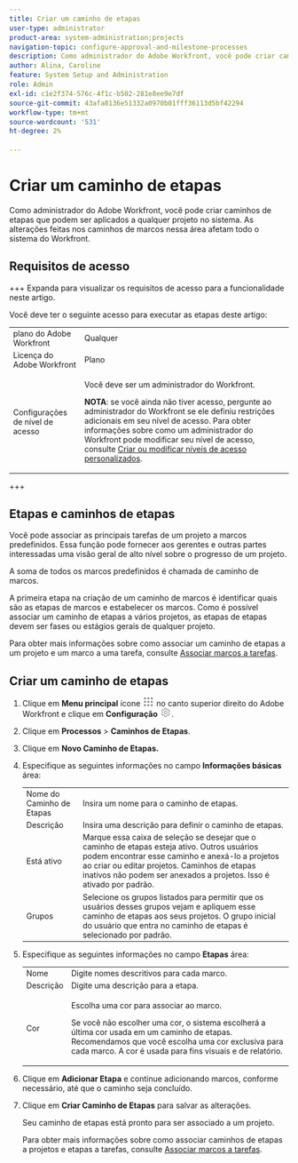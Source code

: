 ```yaml
---
title: Criar um caminho de etapas
user-type: administrator
product-area: system-administration;projects
navigation-topic: configure-approval-and-milestone-processes
description: Como administrador do Adobe Workfront, você pode criar caminhos de etapas que podem ser aplicados a qualquer projeto no sistema. As alterações feitas nos caminhos de marcos nessa área afetam todo o sistema do Workfront.
author: Alina, Caroline
feature: System Setup and Administration
role: Admin
exl-id: c1e2f374-576c-4f1c-b502-281e8ee9e7df
source-git-commit: 43afa8136e51332a0970b01fff36113d5bf42294
workflow-type: tm+mt
source-wordcount: '531'
ht-degree: 2%

---
```


# Criar um caminho de etapas

<!--
NOTE: DON'T DELETE, DRAFT OR HIDE THIS ARTICLE. IT IS LINKED TO THE PRODUCT, THROUGH THE CONTEXT SENSITIVE HELP LINKS.
-->

Como administrador do Adobe Workfront, você pode criar caminhos de etapas que podem ser aplicados a qualquer projeto no sistema. As alterações feitas nos caminhos de marcos nessa área afetam todo o sistema do Workfront.

## Requisitos de acesso

+++ Expanda para visualizar os requisitos de acesso para a funcionalidade neste artigo.

Você deve ter o seguinte acesso para executar as etapas deste artigo:

<table style="table-layout:auto"> 
 <col> 
 <col> 
 <tbody> 
  <tr> 
   <td role="rowheader">plano do Adobe Workfront</td> 
   <td>Qualquer</td> 
  </tr> 
  <tr> 
   <td role="rowheader">Licença do Adobe Workfront</td> 
   <td>Plano</td> 
  </tr> 
  <tr> 
   <td role="rowheader">Configurações de nível de acesso</td> 
   <td> <p>Você deve ser um administrador do Workfront.</p> <p><b>NOTA</b>: se você ainda não tiver acesso, pergunte ao administrador do Workfront se ele definiu restrições adicionais em seu nível de acesso. Para obter informações sobre como um administrador do Workfront pode modificar seu nível de acesso, consulte <a href="../../../administration-and-setup/add-users/configure-and-grant-access/create-modify-access-levels.md" class="MCXref xref">Criar ou modificar níveis de acesso personalizados</a>.</p> </td> 
  </tr> 
 </tbody> 
</table>

+++

## Etapas e caminhos de etapas

Você pode associar as principais tarefas de um projeto a marcos predefinidos. Essa função pode fornecer aos gerentes e outras partes interessadas uma visão geral de alto nível sobre o progresso de um projeto.

A soma de todos os marcos predefinidos é chamada de caminho de marcos.

A primeira etapa na criação de um caminho de marcos é identificar quais são as etapas de marcos e estabelecer os marcos. Como é possível associar um caminho de etapas a vários projetos, as etapas de etapas devem ser fases ou estágios gerais de qualquer projeto.

Para obter mais informações sobre como associar um caminho de etapas a um projeto e um marco a uma tarefa, consulte [Associar marcos a tarefas](../../../manage-work/tasks/manage-tasks/associate-milestones-with-tasks.md).

## Criar um caminho de etapas

1. Clique em **Menu principal** ícone ![](assets/main-menu-icon.png) no canto superior direito do Adobe Workfront e clique em **Configuração** ![](assets/gear-icon-settings.png).

1. Clique em **Processos** > **Caminhos de Etapas**.
1. Clique em **Novo Caminho de Etapas.**
1. Especifique as seguintes informações no campo **Informações básicas** área:

   <table style="table-layout:auto">
    <tr>
      <td>Nome do Caminho de Etapas</td>
       <td>Insira um nome para o caminho de etapas.</td>
    </tr>
    <tr>
      <td>Descrição</td>
      <td>Insira uma descrição para definir o caminho de etapas.</td>
    </tr>
    <tr>
       <td>Está ativo</td>
      <td>Marque essa caixa de seleção se desejar que o caminho de etapas esteja ativo. Outros usuários podem encontrar esse caminho e anexá-lo a projetos ao criar ou editar projetos. Caminhos de etapas inativos não podem ser anexados a projetos. Isso é ativado por padrão.</td>
    </tr>
    <tr>
      <td>Grupos</td>
      <td>Selecione os grupos listados para permitir que os usuários desses grupos vejam e apliquem esse caminho de etapas aos seus projetos. O grupo inicial do usuário que entra no caminho de etapas é selecionado por padrão.</td>
    </tr>
   </table>

1. Especifique as seguintes informações no campo **Etapas** área:

   <table style="table-layout:auto"> 
    <col> 
    <col> 
    <tbody> 
     <tr> 
      <td role="rowheader">Nome</td> 
      <td>Digite nomes descritivos para cada marco.</td> 
     </tr> 
     <tr> 
      <td role="rowheader">Descrição</td> 
      <td>Digite uma descrição para a etapa.</td> 
     </tr> 
     <tr> 
      <td role="rowheader">Cor</td> 
      <td> <p>Escolha uma cor para associar ao marco. </p> <p>Se você não escolher uma cor, o sistema escolherá a última cor usada em um caminho de etapas. Recomendamos que você escolha uma cor exclusiva para cada marco. A cor é usada para fins visuais e de relatório.</p> </td> 
     </tr> 
    </tbody> 
   </table>

1. Clique em **Adicionar Etapa** e continue adicionando marcos, conforme necessário, até que o caminho seja concluído.
1. Clique em **Criar Caminho de Etapas** para salvar as alterações.

   Seu caminho de etapas está pronto para ser associado a um projeto.

   Para obter mais informações sobre como associar caminhos de etapas a projetos e etapas a tarefas, consulte [Associar marcos a tarefas](../../../manage-work/tasks/manage-tasks/associate-milestones-with-tasks.md).
